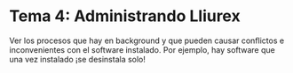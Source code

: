 # Tema 4: Administrando Lliurex
Ver los procesos que hay en background y que pueden causar conflictos e inconvenientes con el software instalado. Por ejemplo, hay software que una vez instalado ¡se desinstala solo!